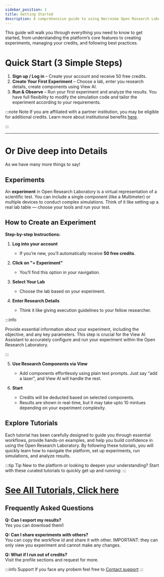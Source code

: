 ```yaml
---
sidebar_position: 1
title: Getting Started
description: A comprehensive guide to using Necrozma Open Research Laboratory for experiments and workflows.
---
```


This guide will walk you through everything you need to know to get started, from understanding the platform’s core features to creating experiments, managing your credits, and following best practices.


# Quick Start (3 Simple Steps)

1. **Sign up / Log in** – Create your account and receive 50 free credits.
2. **Create Your First Experiment** – Choose a lab, enter you research details, create components using View AI.
3. **Run & Observe** – Run your first experiment and analyze the results. You have full flexibility to modify the simulation code and tailor the experiment according to your requirements.

:::note Note
If you are affiliated with a partner institution, you may be eligible for additional credits. Learn more about institutional benefits [here](/docs/guides/how-to-redeem-partner-perks/).
 
:::

___

# Or Dive deep into Details
As we have many more things to say!


## Experiments

An **experiment** in Open Research Laboratory is a virtual representation of a scientific test. You can include a single component (like a Multimeter) or multiple devices to conduct complex simulations. Think of it like setting up a real lab table — choose your tools and run your test.

## How to Create an Experiment

**Step-by-step Instructions:**

1. **Log into your account**
   * If you’re new, you’ll automatically receive **50 free credits**.

2. **Click on "+ Experiment"**
   * You’ll find this option in your navigation.

3. **Select Your Lab**
   * Choose the lab based on your experiment.


4. **Enter Research Details**

   * Think it like giving execution guidelines to your fellow researcher.

:::info

Provide essential information about your experiment, including the objective, and any key parameters. This step is crucial for the View AI Assistant to accurately configure and run your experiment within the Open Research Laboratory.

:::

5. **Use Research Components via View**

   * Add components effortlessly using plain text prompts. Just say “add a laser”, and View AI will handle the rest.

6. **Start**

   * Credits will be deducted based on selected components.
   * Results are shown in real-time, but it may take upto 10 mintues depending on your experiment complexity.

## Explore Tutorials

Each tutorial has been carefully designed to guide you through essential workflows, provide hands-on examples, and help you build confidence in using the Open Research Laboratory. By following these tutorials, you will quickly learn how to navigate the platform, set up experiments, run simulations, and analyze results. 

:::tip Tip
New to the platform or looking to deepen your understanding?
Start with these curated tutorials to quickly get up and running:
:::

# [See All Tutorials, Click here](/docs/category/tutorials)


## Frequently Asked Questions

**Q: Can I export my results?**  
Yes you can download them1

**Q: Can I share experiments with others?**  
You can copy the workflow id and share it with other. IMPORTANT: they can only view you experiment and cannot make any changes.

**Q: What if I run out of credits?**  
Visit the profile sections and request for more.

:::info Support
If you face any probem feel free to [Contact support](/docs/report-issue.mdx)
:::
